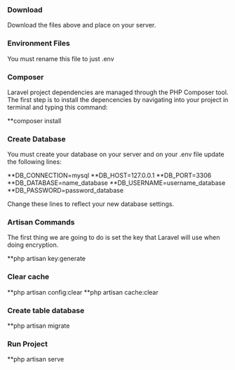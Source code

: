 ### Download

Download the files above and place on your server.

### Environment Files

You must rename this file to just .env

### Composer

Laravel project dependencies are managed through the PHP Composer tool. The first step is to install the depencencies by navigating into your project in terminal and typing this command:

\*\*composer install

### Create Database

You must create your database on your server and on your .env file update the following lines:

**DB_CONNECTION=mysql
**DB_HOST=127.0.0.1
**DB_PORT=3306
**DB_DATABASE=name_database
**DB_USERNAME=username_database
**DB_PASSWORD=password_database

Change these lines to reflect your new database settings.

### Artisan Commands

The first thing we are going to do is set the key that Laravel will use when doing encryption.

\*\*php artisan key:generate

### Clear cache

**php artisan config:clear
**php artisan cache:clear

### Create table database

\*\*php artisan migrate

### Run Project

\*\*php artisan serve
